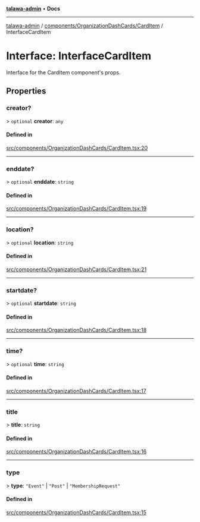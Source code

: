 [**talawa-admin**](../../../../README.md) • **Docs**

***

[talawa-admin](../../../../modules.md) / [components/OrganizationDashCards/CardItem](../README.md) / InterfaceCardItem

# Interface: InterfaceCardItem

Interface for the CardItem component's props.

## Properties

### creator?

\> `optional` **creator**: `any`

#### Defined in

[src/components/OrganizationDashCards/CardItem.tsx:20](https://github.com/PalisadoesFoundation/talawa-admin/blob/6393648179f5fe59037f42564a6a7bc1ca4e7f9d/src/components/OrganizationDashCards/CardItem.tsx#L20)

***

### enddate?

\> `optional` **enddate**: `string`

#### Defined in

[src/components/OrganizationDashCards/CardItem.tsx:19](https://github.com/PalisadoesFoundation/talawa-admin/blob/6393648179f5fe59037f42564a6a7bc1ca4e7f9d/src/components/OrganizationDashCards/CardItem.tsx#L19)

***

### location?

\> `optional` **location**: `string`

#### Defined in

[src/components/OrganizationDashCards/CardItem.tsx:21](https://github.com/PalisadoesFoundation/talawa-admin/blob/6393648179f5fe59037f42564a6a7bc1ca4e7f9d/src/components/OrganizationDashCards/CardItem.tsx#L21)

***

### startdate?

\> `optional` **startdate**: `string`

#### Defined in

[src/components/OrganizationDashCards/CardItem.tsx:18](https://github.com/PalisadoesFoundation/talawa-admin/blob/6393648179f5fe59037f42564a6a7bc1ca4e7f9d/src/components/OrganizationDashCards/CardItem.tsx#L18)

***

### time?

\> `optional` **time**: `string`

#### Defined in

[src/components/OrganizationDashCards/CardItem.tsx:17](https://github.com/PalisadoesFoundation/talawa-admin/blob/6393648179f5fe59037f42564a6a7bc1ca4e7f9d/src/components/OrganizationDashCards/CardItem.tsx#L17)

***

### title

\> **title**: `string`

#### Defined in

[src/components/OrganizationDashCards/CardItem.tsx:16](https://github.com/PalisadoesFoundation/talawa-admin/blob/6393648179f5fe59037f42564a6a7bc1ca4e7f9d/src/components/OrganizationDashCards/CardItem.tsx#L16)

***

### type

\> **type**: `"Event"` \| `"Post"` \| `"MembershipRequest"`

#### Defined in

[src/components/OrganizationDashCards/CardItem.tsx:15](https://github.com/PalisadoesFoundation/talawa-admin/blob/6393648179f5fe59037f42564a6a7bc1ca4e7f9d/src/components/OrganizationDashCards/CardItem.tsx#L15)
